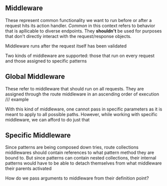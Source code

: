 ## Middleware

These represent common functionality we want to run before or after a request hits its action handler. *Common* in this context refers to behavior that is apllicable to diverse endpoints. They **shouldn't** be used for purposes that don't directly interact with the request/response objects.

Middleware runs after the request itself has been validated

Two kinds of middleware are supported: those that run on every request and those assigned to specific patterns

## Global Middleware

These refer to middleware that should run on all requests. They are assigned through the route middleware in an ascending order of execution
/// example

With this kind of middleware, one cannot pass in specific parameters as it is meant to apply to all possible paths. However, while working with specific middleware, we can afford to do just that

## Specific Middleware

Since patterns are being composed down tries, route collections middlewares should contain references to what pattern method they are bound to. But since patterns can contain nested collections, their internal patterns would have to be able to detach themselves from what middleware their parents activated

How do we pass arguments to middleware from their definition point?
